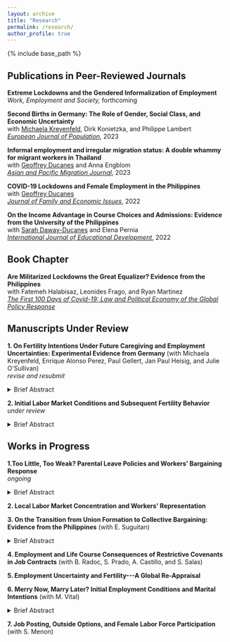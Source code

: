 ```yaml
---
layout: archive
title: "Research"
permalink: /research/
author_profile: true
---
```


{% include base_path %}

## Publications in Peer-Reviewed Journals 

**Extreme Lockdowns and the Gendered Informalization of Employment**<br>_Work, Employment and Society,_ forthcoming

**Second Births in Germany: The Role of Gender, Social Class, and Economic Uncertainty**<br>with [Michaela Kreyenfeld](https://www.hertie-school.org/en/research/faculty-and-researchers/profile/person/kreyenfeld), Dirk Konietzka, and Philippe Lambert<br>[_European Journal of Population_](https://link.springer.com/article/10.1007/s10680-023-09656-5), 2023

**Informal employment and irregular migration status: A double whammy for migrant workers in Thailand**<br>with [Geoffrey Ducanes](https://2012.ateneo.edu/ls/soss/economics/faculty/ducanes-geoffrey-m) and Anna Engblom<br>[_Asian and Pacific Migration Journal_](https://doi.org/10.1177/01171968231188135), 2023

**COVID-19 Lockdowns and Female Employment in the Philippines**<br>with [Geoffrey Ducanes](https://2012.ateneo.edu/ls/soss/economics/faculty/ducanes-geoffrey-m)<br>[_Journal of Family and Economic Issues_](https://link.springer.com/article/10.1007/s10834-022-09879-4), 2022

**On the Income Advantage in Course Choices and Admissions: Evidence from the University of the Philippines**<br>with [Sarah Daway-Ducanes](https://econ.upd.edu.ph/about-upse/faculty/ssdaway/) and Elena Pernia<br>[_International Journal of Educational Development_](https://www.sciencedirect.com/science/article/abs/pii/S0738059322000281), 2022

## Book Chapter

**Are Militarized Lockdowns the Great Equalizer? Evidence from the Philippines**<br>with Fatemeh Halabisaz, Leonides Frago, and Ryan Martinez<br>[_The First 100 Days of Covid-19: Law and Political Economy of the Global Policy Response_](https://books.google.de/books/about/The_First_100_Days_of_Covid_19.html?id=z35MzwEACAAJ&redir_esc=y)

## Manuscripts Under Review

**1. On Fertility Intentions Under Future Caregiving and Employment Uncertainties: Experimental Evidence from Germany** (with Michaela Kreyenfeld, Enrique Alonso Perez, Paul Gellert, Jan Paul Heisig, and Julie O'Sullivan)<br>_revise and resubmit_

<details>
  <summary>Brief Abstract</summary>
  
The impact of uncertainty on fertility intentions has been widely explored in the literature, with a strong focus on past and current experiences of adverse economic conditions. There is limited research on the effects of uncertainty in other domains and the possible interactive effects of multiple types of future-oriented uncertainty. Using a vignette experiment from the nationally representative German Socio-Economic Panel Innovation Sample (SOEP-IS) (n=1,750), we randomize the exposure of respondents to a hypothetical couple’s future caregiving and employment uncertainties and estimate its effects on respondent-assessed fertility intentions. Results show that having no female caregiving responsibilities and no employment uncertainty for both partners in the foreseeable future increases fertility intentions by 2.8 and 1.9 units, respectively, on a 0-10 scale, relative to when future uncertainties are high. These estimates are robust to the inclusion of salient vignette information and respondents’ own socio-demographic and employment characteristics. Further analyses exploring the effects of simultaneous and multiple uncertainties demonstrate that fertility intentions are highest when there are no future caregiving responsibilities and both partners are in secure employment. While we find gendered differences in the effect of caregiving uncertainty, we find no evidence that respondents’ evaluations of the vignettes were moderated by their own employment characteristics. Broadly, results highlight individual perceptions of the enabling conditions for initiating parenthood and concerns about family formation in aging societies.
  
</details>

**2. Initial Labor Market Conditions and Subsequent Fertility Behavior**<br> _under review_

<details>
  <summary>Brief Abstract</summary>
  
The conditions upon which people enter the labor market have been demonstrated to affect a variety of later life outcomes such as family formation, employment, and wealth accumulation. After the 2008-09 Global Financial Crisis, a thick strand of the literature has shown that initial employment uncertainty leads to postponed childbearing and higher ultimate childlessness. Yet it is not only individual conditions that matter, broader macroeconomic conditions upon entry also matter. Indeed, the “scarring” literature has likewise demonstrated how recessions negatively affect later life outcomes of their cohorts compared to non-recession entrants. Using detailed employment and birth histories of labor market entrants in Germany, this paper examines the effects of initial conditions, operationalized using fixed-term employment and recession year entry, on subsequent fertility behavior. To partly address endogenous selection bias, we employ a two-step identification strategy combining a non-parametric optimal full matching step and a parametric event history modeling step using the matched data. Results suggest that entering the labor market with a fixed-term contract has persistent negative effects on first births up to a decade after entry and the results are pronounced only for females, whereas entering during a recession has persistent negative effects only for males.  
</details>

## Works in Progress

**1.Too Little, Too Weak? Parental Leave Policies and Workers’ Bargaining Response**<br> _ongoing_

<details>
  <summary>Brief Abstract</summary>
  
When legal minimum standards for work and family benefits are deemed insufficient, how do workers respond and compensate? Looking at advanced economies points us to an idea—unionization and collective bargaining (CB) are ways to afford workers better conditions and increase benefit entitlement than what is statutorily guaranteed. Whether or not this ``success story” applies in other contexts with decentralized systems for workers’ representation and arguably weaker enforcement of parental leave provision, as is the case in many developing countries, is a persistent gap in the literature partly owing to limited data availability. To address this, we construct a novel dataset of the provisions of all workplace-level CBAs in the Philippines over 6 years to: (1) descriptively show the prevalence of paid parental leaves (PPLs) in CBAs and (2) analyze the causal effects of a 2019 maternity leave reform, which increased benefit entitlement from 7-8 weeks to 15 weeks, on the inclusion of PPLs in CBAs using a quasi-experimental design. Preliminary findings show that around 65\% of CBAs contain reinforcing provisions that merely restate the statutory leave entitlements, while only 5\% contain augmenting provisions that provide higher leaves. In terms of potential mechanisms, semi-structured interviews with union leaders lend support to the idea that where compliance and enforcement of family policy laws are perceived as weak, redundancy is as much of an objective as augmentation is in the collective bargaining process.
</details>

**2. Local Labor Market Concentration and Workers' Representation**

**3. On the Transition from Union Formation to Collective Bargaining: Evidence from the Philippines** (with E. Suguitan)

<details>
  <summary>Brief Abstract</summary>
  
In decentralized systems where unionization and bargaining occur at the workplace level, what explains the (speedy) transition from union formation to the signing of a collective agreement? While prior evidence in some developed countries (e.g. United States) estimates this transition to be around one year, little to no evidence exists in a developing country setting where unions play a less prominent role. We analyze the Philippines, a country with relatively low national union density and collective bargaining coverage rates. Using tools from survival analysis on register data of all new union and collective bargaining registrations since 2016, we find that: (1) average firm-level union density is low. (2) only 16\% of the 857 new union registrations have successfully registered a CBA; and (3) union density, union type, and sector are relevant predictors of (accelerated) transition to a collective agreement.
</details>


**4. Employment and Life Course Consequences of Restrictive Covenants in Job Contracts** (with B. Radoc, S. Prado, A. Castillo, and S. Salas)

**5. Employment Uncertainty and Fertility---A Global Re-Appraisal**

**6. Merry Now, Marry Later? Initial Employment Conditions and Marital Intentions** (with M. Vital)

<details>
  <summary>Brief Abstract</summary>
  
Young adults navigate both initial labor market conditions along family formation intentions. Although studied mostly in Western societies, a thick strand of the literature demonstrates how employment instability is associated with marital behavior (both intentions and actual transitions). The Philippines, as the only country in the world where divorce is illegal under all circumstances, is an interesting case in analyzing both the _institution_ of and the _preferences_ for marriage. Following the Oppenheimerian hypothesis that employment stability partly explains (earlier) marriage timing, especially among career-oriented young adults, we analyze the relationship between initial labor market conditions and marital intentions among this highly-educated population subgroup. Using data from a representative college graduate tracer survey in the Philippines, we preliminarily show that an overwhelming majority intend to get married (>90%), regardless of employment status and type. Results likewise demonstrate that being employed (relative to unemployed) and having a permanent job (relative to casual/fixed-term) is associated with a significantly earlier ideal age at marriage. Thus, highly educated young adults with a ``merry" labor market condition now (e.g. employed, permanent) intend to marry sooner rather than later.
</details>

**7. Job Posting, Outside Options, and Female Labor Force Participation** (with S. Menon)


